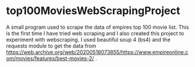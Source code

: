 # top100MoviesWebScrapingProject
 A small program used to scrape the data of empires top 100 movie list. This is the first time I have tried web scraping and I also created this project to experiment with webscraping. I used beautiful soup 4 (bs4) and the requests module to get the data from  https://web.archive.org/web/20200518073855/https://www.empireonline.com/movies/features/best-movies-2/ .
